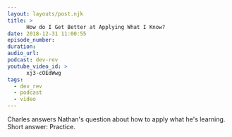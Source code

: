 ```yaml
---
layout: layouts/post.njk
title: >
      How do I Get Better at Applying What I Know?
date: 2018-12-31 11:00:55
episode_number: 
duration: 
audio_url: 
podcast: dev-rev
youtube_video_id: >
      xj3-cOEdWwg
tags: 
  - dev_rev
  - podcast
  - video
---
```


Charles answers Nathan's question about how to apply what he's learning. Short answer: Practice.
